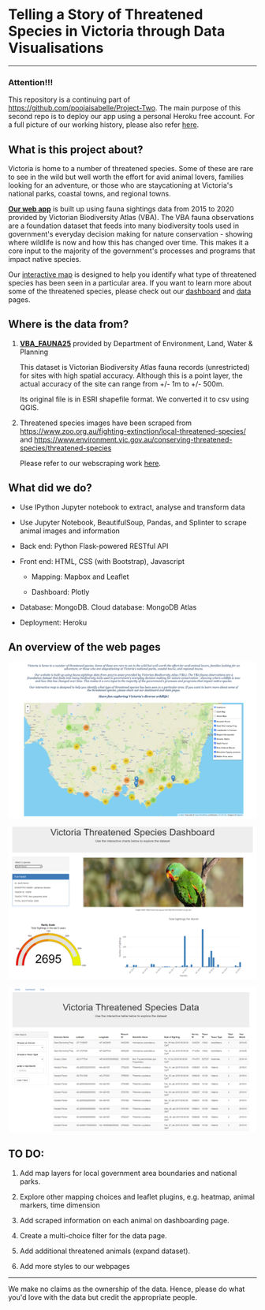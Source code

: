 # Telling a Story of Threatened Species in Victoria through Data Visualisations
---

### Attention!!!

This repository is a continuing part of https://github.com/poojaisabelle/Project-Two.
The main purpose of this second repo is to deploy our app using a personal Heroku free account.
For a full picture of our working history, please also refer [here](https://github.com/poojaisabelle/Project-Two/commits/master).

## What is this project about?

Victoria is home to a number of threatened species. Some of these are rare to see in the wild but well worth the effort for avid animal lovers, families looking for an adventure, or those who are staycationing at Victoria's national parks, coastal towns, and regional towns.

**[Our web app](https://cool-cats-project-two.herokuapp.com/)** is built up using fauna sightings data from 2015 to 2020 provided by Victorian Biodiversity Atlas (VBA). The VBA fauna observations are a foundation dataset that feeds into many biodiversity tools used in government's everyday decision making for nature conservation - showing where wildlife is now and how this has changed over time. This makes it a core input to the majority of the government's processes and programs that impact native species.

Our [interactive map](https://cool-cats-project-two.herokuapp.com/) is designed to help you identify what type of threatened species has been seen in a particular area. If you want to learn more about some of the threatened species, please check out our [dashboard](https://cool-cats-project-two.herokuapp.com/dashboard) and [data](https://cool-cats-project-two.herokuapp.com/data) pages.

## Where is the data from?

1. **[VBA_FAUNA25](https://services.land.vic.gov.au/SpatialDatamart/dataSearchViewMetadata.html?anzlicId=ANZVI0803004161&extractionProviderId=1)** provided by Department of Environment, Land, Water & Planning

    This dataset is Victorian Biodiversity Atlas fauna records (unrestricted) for sites with high spatial accuracy. Although this is a point layer, the actual accuracy of the site can range from +/- 1m to +/- 500m.

    Its original file is in ESRI shapefile format. We converted it to csv using QGIS.

2. Threatened species images have been scraped from https://www.zoo.org.au/fighting-extinction/local-threatened-species/ and https://www.environment.vic.gov.au/conserving-threatened-species/threatened-species

    Please refer to our webscraping work [here](database/extract_webscraped_fauna_image.ipynb).

## What did we do?

* Use IPython Jupyter notebook to extract, analyse and transform data

* Use Jupyter Notebook, BeautifulSoup, Pandas, and Splinter to scrape animal images and information

* Back end: Python Flask-powered RESTful API

* Front end: HTML, CSS (with Bootstrap), Javascript
    
    * Mapping: Mapbox and Leaflet

    * Dashboard: Plotly

* Database: MongoDB. Cloud database: MongoDB Atlas

* Deployment: Heroku

## An overview of the web pages

![Map](presentation/screenshots/map.png)

![Dashboard](presentation/screenshots/dashboard.png)

![Datapage](presentation/screenshots/datapage.png)

## TO DO:

1. Add map layers for local government area boundaries and national parks.

2. Explore other mapping choices and leaflet plugins, e.g. heatmap, animal markers, time dimension

2. Add scraped information on each animal on dashboarding page.

3. Create a multi-choice filter for the data page.

4. Add additional threatened animals (expand dataset).

5. Add more styles to our webpages

---
We make no claims as the ownership of the data. Hence, please do what you'd love with the data but credit the appropriate people.
